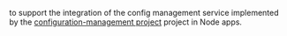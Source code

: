 to support the integration of the config management service implemented by the [configuration-management project](https://github.com/BikS2013/configuration-management) project in Node apps.
